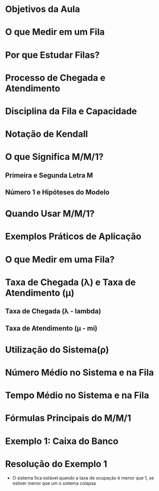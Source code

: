 # Objetivos da Aula

# O que Medir em um Fila

# Por que Estudar Filas?

# Processo de Chegada e Atendimento

# Disciplina da Fila e Capacidade

# Notação de Kendall

# O que Significa M/M/1?
## Primeira e Segunda Letra M
## Número 1 e Hipóteses do Modelo

# Quando Usar M/M/1?

# Exemplos Práticos de Aplicação

# O que Medir em uma Fila?

# Taxa de Chegada (λ) e Taxa de Atendimento (μ)
## Taxa de Chegada (λ - lambda)
## Taxa de Atendimento (μ - mi)

# Utilização do Sistema(ρ)

# Número Médio no Sistema e na Fila

# Tempo Médio no Sistema e na Fila

# Fórmulas Principais do M/M/1

# Exemplo 1: Caixa do Banco

# Resolução do Exemplo 1
* O sistema fica estável quando a taxa de ocupação é menor que 1, se estiver menor que um o sistema colapsa
